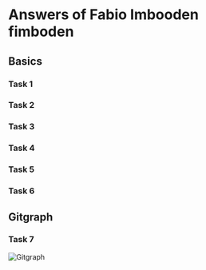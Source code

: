 # Answers of  Fabio  Imbooden fimboden

## Basics

### Task 1

### Task 2

### Task 3

### Task 4

### Task 5

### Task 6

## Gitgraph

### Task 7

![Gitgraph](img/gitgraph.svg)
